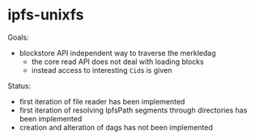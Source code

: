 # ipfs-unixfs

Goals:

* blockstore API independent way to traverse the merkledag
    * the core read API does not deal with loading blocks
    * instead access to interesting `Cid`s is given

Status:

* first iteration of file reader has been implemented
* first iteration of resolving IpfsPath segments through directories has been implemented
* creation and alteration of dags has not been implemented
